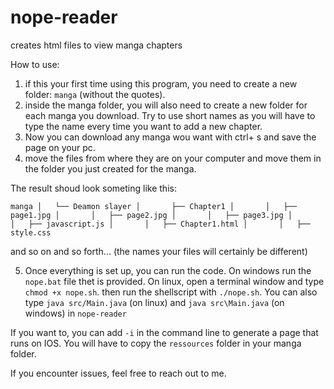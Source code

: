 # nope-reader
creates html files to view manga chapters

How to use:

1) if this your first time using this program, you need to create a new folder: `manga` (without the quotes).
2) inside the manga folder, you will also need to create a new folder for each manga you download. Try to use short names as you will have to type the name every time you want to add a new chapter.
3) Now you can download any manga wou want with ctrl+ s and save the page on your pc.
4) move the files from where they are on your computer and move them in the folder you just created for the manga.

The result shoud look someting like this:

`manga
│   └── Deamon slayer
│       ├── Chapter1
│       │   ├── page1.jpg
│       │   ├── page2.jpg
│       │   ├── page3.jpg
│       │   ├── javascript.js
│       │   ├── Chapter1.html
│       │   ├── style.css`

and so on and so forth... (the names your files will certainly be different)

5) Once everything is set up, you can run the code. 
  On windows run the `nope.bat` file thet is provided. 
  On linux, open a terminal window and type `chmod +x nope.sh`. then run the shellscript with `./nope.sh`.
  You can also type `java src/Main.java` (on linux) and `java src\Main.java` (on windows) in `nope-reader`

If you want to, you can add `-i` in the command line to generate a page that runs on IOS. You will have to copy the `ressources` folder in your manga folder.

If you encounter issues, feel free to reach out to me. 
